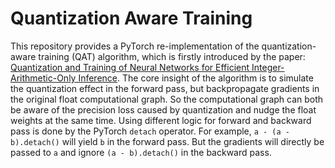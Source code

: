 # Quantization Aware Training

This repository provides a PyTorch re-implementation of the quantization-aware training (QAT) algorithm,
which is firstly introduced by the paper: 
[Quantization and Training of Neural Networks for Efficient Integer-Arithmetic-Only Inference](https://arxiv.org/abs/1712.05877).
The core insight of the algorithm is to simulate the quantization effect in the forward pass,
but backpropagate gradients in the original float computational graph.
So the computational graph can both be aware of the precision loss caused by quantization
and nudge the float weights at the same time.
Using different logic for forward and backward pass is done by the PyTorch `detach` operator.
For example, `a - (a - b).detach()` will yield `b` in the forward pass.
But the gradients will directly be passed to `a` and ignore `(a - b).detach()` in the backward pass.

